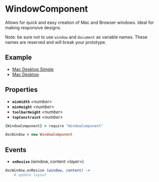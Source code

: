 # WindowComponent

Allows for quick and easy creation of Mac and Browser windows. Ideal for making responsive designs.

Note: be sure not to use `window` and `document` as variable names. These names are reserved and will break your prototype.

## Example

- [Mac Desktop Simple](http://share.framerjs.com/x4681kxzyizk/)
- [Mac Desktop](http://share.framerjs.com/0a0m12dn3fwu/)

## Properties

- **`minWidth`** *\<number>*
- **`minHeight`** *\<number>*
- **`toolbarHeight`** *\<number>*
- **`topConstraint`** *\<number>*

```coffee
{WindowComponent} = require "WindowComponent"

docWindow = new WindowComponent
```

## Events

- **`onResize`** (window, content *\<layer>*)

```coffee
docWindow.onResize (window, content) ->
	# update layout
```
